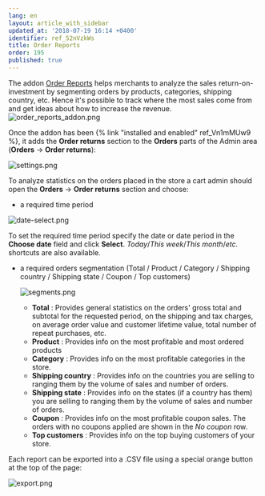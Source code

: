 ```yaml
---
lang: en
layout: article_with_sidebar
updated_at: '2018-07-19 16:14 +0400'
identifier: ref_52nVzkWs
title: Order Reports
order: 195
published: true
---
```

The addon [Order Reports](https://market.x-cart.com/addons/order-reports.html "Order Reports Addon") helps merchants to analyze the sales return-on-investment by segmenting orders by products, categories, shipping country, etc. Hence it's possible to track where the most sales come from and get ideas about how to increase the revenue. 
![order_reports_addon.png]({{site.baseurl}}/attachments/ref_52nVzkWs/order_reports_addon.png)

Once the addon has been {% link "installed and enabled" ref_Vn1mMUw9 %}, it adds the **Order returns** section to the **Orders** parts of the Admin area (**Orders** -> **Order returns**):

![settings.png]({{site.baseurl}}/attachments/ref_52nVzkWs/settings.png)

To analyze statistics on the orders placed in the store a cart admin should open the **Orders** -> **Order returns** section and choose:
  
  * a required time period
  
  ![date-select.png]({{site.baseurl}}/attachments/ref_52nVzkWs/date-select.png)
  
  To set the required time period specify the date or date period in the **Choose date** field and click **Select**. _Today_/_This week_/_This month_/_etc._ shortcuts are also available.
  
  * a required orders segmentation (Total / Product / Category / Shipping country / Shipping state / Coupon / Top customers)
    
    ![segments.png]({{site.baseurl}}/attachments/ref_52nVzkWs/segments.png)
    
    * **Total** : Provides general statistics on the orders' gross total and subtotal for the requested period, on the shipping and tax charges, on average order value	and customer lifetime value, total number of repeat purchases, etc.
    * **Product** : Provides info on the most profitable and most ordered products
    * **Category** : Provides info on the most profitable categories in the store. 
    * **Shipping country** : Provides info on the countries you are selling to ranging them by the volume of sales and number of orders.
    * **Shipping state** : Provides info on the states (if a country has them) you are selling to ranging them by the volume of sales and number of orders.
    * **Coupon** : Provides info on the most profitable coupon sales. The orders with no coupons applied are shown in the _No coupon_ row. 
    * **Top customers** : Provides info on the top buying customers of your store.
    
Each report can be exported into a .CSV file using a special orange button at the top of the page:

![export.png]({{site.baseurl}}/attachments/ref_52nVzkWs/export.png)
